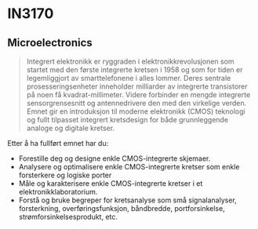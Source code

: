 # IN3170
## Microelectronics

>Integrert elektronikk er ryggraden i elektronikkrevolusjonen som startet med den første integrerte kretsen i 1958 og som for tiden er legemliggjort av smarttelefonene i alles lommer. Deres sentrale prosesseringsenheter inneholder milliarder av integrerte transistorer på noen få kvadrat-millimeter. Videre forbinder en mengde integrerte sensorgrensesnitt og antennedrivere den med den virkelige verden. Emnet gir en introduksjon til moderne elektronikk (CMOS) teknologi og fullt tilpasset integrert kretsdesign for både grunnleggende analoge og digitale kretser.

Etter å ha fullført emnet har du:
- Forestille deg og designe enkle CMOS-integrerte skjemaer.
- Analysere og optimalisere enkle CMOS-integrerte kretser som enkle forsterkere og logiske porter
- Måle og karakterisere enkle CMOS-integrerte kretser i et elektronikklaboratorium.
- Forstå og bruke begreper for kretsanalyse som små signalanalyser, forsterkning, overføringsfunksjon, båndbredde, portforsinkelse, strømforsinkelsesprodukt, etc.
